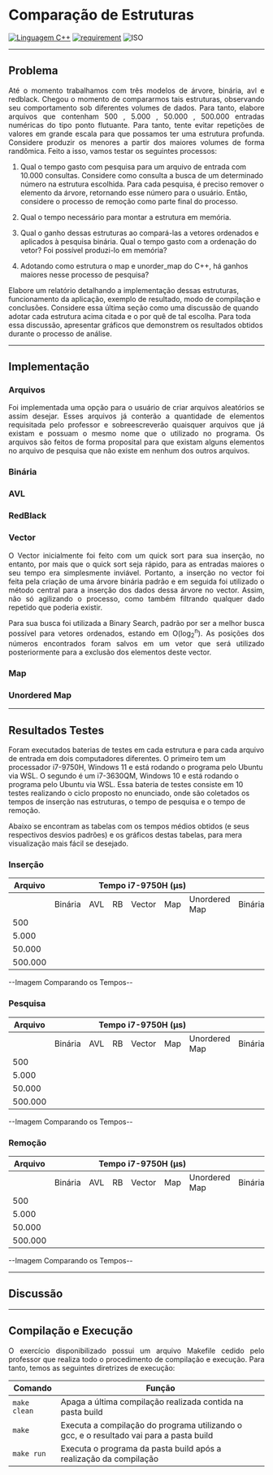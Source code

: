 # Comparação de Estruturas

[![Linguagem C++](https://img.shields.io/badge/Linguagem-C%2B%2B-green.svg)](https://github.com/PedroLouback/Exercicio3-ListaAEDs)
[![requirement](https://img.shields.io/badge/IDE-Visual%20Studio%20Code-informational)](https://code.visualstudio.com/docs/?dv=linux64_deb)
![ISO](https://img.shields.io/badge/ISO-Linux-blueviolet)

---
 
## Problema

<p align=justify>Até o momento trabalhamos com três modelos de árvore, binária, avl e redblack. Chegou o momento de compararmos tais estruturas, observando seu comportamento sob diferentes volumes de dados. Para tanto, elabore arquivos que contenham 500 , 5.000 , 50.000 , 500.000 entradas numéricas do tipo ponto flutuante. Para tanto, tente evitar repetições de valores em grande escala para que possamos ter uma estrutura profunda. Considere produzir os menores a partir dos maiores volumes de forma randômica. Feito a isso, vamos testar os seguintes processos:

1. Qual o tempo gasto com pesquisa para um arquivo de entrada com 10.000 consultas. Considere como consulta a busca de um determinado número na estrutura escolhida. Para cada pesquisa, é preciso remover o elemento da árvore, retornando esse número para o usuário. Então, considere o processo de remoção como parte final do processo. 

2. Qual o tempo necessário para montar a estrutura em memória. 

3. Qual o ganho dessas estruturas ao compará-las a vetores ordenados e aplicados à pesquisa binária. Qual o tempo gasto com a ordenação do vetor? Foi possível produzi-lo em memória? 

4. Adotando como estrutura o map e unorder_map do C++, há ganhos maiores nesse processo de pesquisa?

Elabore um relatório detalhando a implementação dessas estruturas, funcionamento da aplicação, exemplo de resultado, modo de compilação e conclusões. Considere essa última seção como uma discussão de quando adotar cada estrutura acima citada e o por quê de tal escolha. Para toda essa discussão, apresentar gráficos que demonstrem os resultados obtidos durante o processo de análise.</p>

---
## Implementação

### Arquivos
<p align=justify>Foi implementada uma opção para o usuário de criar arquivos aleatórios se assim desejar. Esses arquivos já conterão a quantidade de elementos requisitada pelo professor e sobreescreverão quaisquer arquivos que já existam e possuam o mesmo nome que o utilizado no programa. Os arquivos são feitos de forma proposital para que existam alguns elementos no arquivo de pesquisa que não existe em nenhum dos outros arquivos.</p>

### Binária

### AVL

### RedBlack

### Vector
<p align=justify>O Vector inicialmente foi feito com um quick sort para sua inserção, no entanto, por mais que o quick sort seja rápido, para as entradas maiores o seu tempo era simplesmente inviável. Portanto, a inserção no vector foi feita pela criação de uma árvore binária padrão e em seguida foi utilizado o método central para a inserção dos dados dessa árvore no vector. Assim, não só agilizando o processo, como também filtrando qualquer dado repetido que poderia existir.</p>

<p align=justify>Para sua busca foi utilizada a Binary Search, padrão por ser a melhor busca possível para vetores ordenados, estando em O(log<sub>2</sub><sup>n</sup>). As posições dos números encontrados foram salvos em um vetor que será utilizado posteriormente para a exclusão dos elementos deste vector.</p>

### Map

### Unordered Map

---
## Resultados Testes
Foram executados baterias de testes em cada estrutura e para cada arquivo de entrada em dois computadores diferentes. O primeiro tem um processador i7-9750H, Windows 11 e está rodando o programa pelo Ubuntu via WSL. O segundo é um i7-3630QM, Windows 10 e está rodando o programa pelo Ubuntu via WSL. Essa bateria de testes consiste em 10 testes realizando o ciclo proposto no enunciado, onde são coletados os tempos de inserção nas estruturas, o tempo de pesquisa e o tempo de remoção.

Abaixo se encontram as tabelas com os tempos médios obtidos (e seus respectivos desvios padrões) e os gráficos destas tabelas, para mera visualização mais fácil se desejado.

### Inserção

<table class="tg">
<thead>
  <tr>
    <th class="tg-amwm">Arquivo</th>
    <th class="tg-amwm" colspan="6">Tempo i7-9750H (μs)</th>
    <th class="tg-amwm" colspan="6">Tempo i7-3630QM (μs)</th>
  </tr>
</thead>
<tbody>
  <tr>
    <td class="tg-baqh"></td>
    <td class="tg-baqh">Binária</td>
    <td class="tg-baqh">AVL</td>
    <td class="tg-baqh">RB</td>
    <td class="tg-baqh">Vector</td>
    <td class="tg-baqh">Map</td>
    <td class="tg-baqh">Unordered Map</td>
    <td class="tg-baqh">Binária</td>
    <td class="tg-baqh">AVL</td>
    <td class="tg-baqh">RB</td>
    <td class="tg-baqh">Vector</td>
    <td class="tg-baqh">Map</td>
    <td class="tg-baqh">Unordered Map</td>
  </tr>
  <tr>
    <td class="tg-baqh">500</td>
    <td class="tg-baqh"></td>
    <td class="tg-baqh"></td>
    <td class="tg-baqh"></td>
    <td class="tg-baqh"></td>
    <td class="tg-baqh"></td>
    <td class="tg-baqh"></td>
    <td class="tg-baqh"></td>
    <td class="tg-baqh"></td>
    <td class="tg-baqh"></td>
    <td class="tg-baqh"></td>
    <td class="tg-baqh"></td>
    <td class="tg-baqh"></td>
  </tr>
  <tr>
    <td class="tg-baqh">5.000</td>
    <td class="tg-baqh"></td>
    <td class="tg-baqh"></td>
    <td class="tg-baqh"></td>
    <td class="tg-baqh"></td>
    <td class="tg-baqh"></td>
    <td class="tg-baqh"></td>
    <td class="tg-baqh"></td>
    <td class="tg-baqh"></td>
    <td class="tg-baqh"></td>
    <td class="tg-baqh"></td>
    <td class="tg-baqh"></td>
    <td class="tg-baqh"></td>
  </tr>
  <tr>
    <td class="tg-baqh">50.000</td>
    <td class="tg-baqh"></td>
    <td class="tg-baqh"></td>
    <td class="tg-baqh"></td>
    <td class="tg-baqh"></td>
    <td class="tg-baqh"></td>
    <td class="tg-baqh"></td>
    <td class="tg-baqh"></td>
    <td class="tg-baqh"></td>
    <td class="tg-baqh"></td>
    <td class="tg-baqh"></td>
    <td class="tg-baqh"></td>
    <td class="tg-baqh"></td>
  </tr>
  <tr>
    <td class="tg-baqh">500.000</td>
    <td class="tg-baqh"></td>
    <td class="tg-baqh"></td>
    <td class="tg-baqh"></td>
    <td class="tg-baqh"></td>
    <td class="tg-baqh"></td>
    <td class="tg-baqh"></td>
    <td class="tg-baqh"></td>
    <td class="tg-baqh"></td>
    <td class="tg-baqh"></td>
    <td class="tg-baqh"></td>
    <td class="tg-baqh"></td>
    <td class="tg-baqh"></td>
  </tr>
</tbody>
</table>

--Imagem Comparando os Tempos-- 

### Pesquisa

<table class="tg">
<thead>
  <tr>
    <th class="tg-amwm">Arquivo</th>
    <th class="tg-amwm" colspan="6">Tempo i7-9750H (μs)</th>
    <th class="tg-amwm" colspan="6">Tempo i7-3630QM (μs)</th>
  </tr>
</thead>
<tbody>
  <tr>
    <td class="tg-baqh"></td>
    <td class="tg-baqh">Binária</td>
    <td class="tg-baqh">AVL</td>
    <td class="tg-baqh">RB</td>
    <td class="tg-baqh">Vector</td>
    <td class="tg-baqh">Map</td>
    <td class="tg-baqh">Unordered Map</td>
    <td class="tg-baqh">Binária</td>
    <td class="tg-baqh">AVL</td>
    <td class="tg-baqh">RB</td>
    <td class="tg-baqh">Vector</td>
    <td class="tg-baqh">Map</td>
    <td class="tg-baqh">Unordered Map</td>
  </tr>
  <tr>
    <td class="tg-baqh">500</td>
    <td class="tg-baqh"></td>
    <td class="tg-baqh"></td>
    <td class="tg-baqh"></td>
    <td class="tg-baqh"></td>
    <td class="tg-baqh"></td>
    <td class="tg-baqh"></td>
    <td class="tg-baqh"></td>
    <td class="tg-baqh"></td>
    <td class="tg-baqh"></td>
    <td class="tg-baqh"></td>
    <td class="tg-baqh"></td>
    <td class="tg-baqh"></td>
  </tr>
  <tr>
    <td class="tg-baqh">5.000</td>
    <td class="tg-baqh"></td>
    <td class="tg-baqh"></td>
    <td class="tg-baqh"></td>
    <td class="tg-baqh"></td>
    <td class="tg-baqh"></td>
    <td class="tg-baqh"></td>
    <td class="tg-baqh"></td>
    <td class="tg-baqh"></td>
    <td class="tg-baqh"></td>
    <td class="tg-baqh"></td>
    <td class="tg-baqh"></td>
    <td class="tg-baqh"></td>
  </tr>
  <tr>
    <td class="tg-baqh">50.000</td>
    <td class="tg-baqh"></td>
    <td class="tg-baqh"></td>
    <td class="tg-baqh"></td>
    <td class="tg-baqh"></td>
    <td class="tg-baqh"></td>
    <td class="tg-baqh"></td>
    <td class="tg-baqh"></td>
    <td class="tg-baqh"></td>
    <td class="tg-baqh"></td>
    <td class="tg-baqh"></td>
    <td class="tg-baqh"></td>
    <td class="tg-baqh"></td>
  </tr>
  <tr>
    <td class="tg-baqh">500.000</td>
    <td class="tg-baqh"></td>
    <td class="tg-baqh"></td>
    <td class="tg-baqh"></td>
    <td class="tg-baqh"></td>
    <td class="tg-baqh"></td>
    <td class="tg-baqh"></td>
    <td class="tg-baqh"></td>
    <td class="tg-baqh"></td>
    <td class="tg-baqh"></td>
    <td class="tg-baqh"></td>
    <td class="tg-baqh"></td>
    <td class="tg-baqh"></td>
  </tr>
</tbody>
</table>

--Imagem Comparando os Tempos-- 

### Remoção

<table class="tg">
<thead>
  <tr>
    <th class="tg-amwm">Arquivo</th>
    <th class="tg-amwm" colspan="6">Tempo i7-9750H (μs)</th>
    <th class="tg-amwm" colspan="6">Tempo i7-3630QM (μs)</th>
  </tr>
</thead>
<tbody>
  <tr>
    <td class="tg-baqh"></td>
    <td class="tg-baqh">Binária</td>
    <td class="tg-baqh">AVL</td>
    <td class="tg-baqh">RB</td>
    <td class="tg-baqh">Vector</td>
    <td class="tg-baqh">Map</td>
    <td class="tg-baqh">Unordered Map</td>
    <td class="tg-baqh">Binária</td>
    <td class="tg-baqh">AVL</td>
    <td class="tg-baqh">RB</td>
    <td class="tg-baqh">Vector</td>
    <td class="tg-baqh">Map</td>
    <td class="tg-baqh">Unordered Map</td>
  </tr>
  <tr>
    <td class="tg-baqh">500</td>
    <td class="tg-baqh"></td>
    <td class="tg-baqh"></td>
    <td class="tg-baqh"></td>
    <td class="tg-baqh"></td>
    <td class="tg-baqh"></td>
    <td class="tg-baqh"></td>
    <td class="tg-baqh"></td>
    <td class="tg-baqh"></td>
    <td class="tg-baqh"></td>
    <td class="tg-baqh"></td>
    <td class="tg-baqh"></td>
    <td class="tg-baqh"></td>
  </tr>
  <tr>
    <td class="tg-baqh">5.000</td>
    <td class="tg-baqh"></td>
    <td class="tg-baqh"></td>
    <td class="tg-baqh"></td>
    <td class="tg-baqh"></td>
    <td class="tg-baqh"></td>
    <td class="tg-baqh"></td>
    <td class="tg-baqh"></td>
    <td class="tg-baqh"></td>
    <td class="tg-baqh"></td>
    <td class="tg-baqh"></td>
    <td class="tg-baqh"></td>
    <td class="tg-baqh"></td>
  </tr>
  <tr>
    <td class="tg-baqh">50.000</td>
    <td class="tg-baqh"></td>
    <td class="tg-baqh"></td>
    <td class="tg-baqh"></td>
    <td class="tg-baqh"></td>
    <td class="tg-baqh"></td>
    <td class="tg-baqh"></td>
    <td class="tg-baqh"></td>
    <td class="tg-baqh"></td>
    <td class="tg-baqh"></td>
    <td class="tg-baqh"></td>
    <td class="tg-baqh"></td>
    <td class="tg-baqh"></td>
  </tr>
  <tr>
    <td class="tg-baqh">500.000</td>
    <td class="tg-baqh"></td>
    <td class="tg-baqh"></td>
    <td class="tg-baqh"></td>
    <td class="tg-baqh"></td>
    <td class="tg-baqh"></td>
    <td class="tg-baqh"></td>
    <td class="tg-baqh"></td>
    <td class="tg-baqh"></td>
    <td class="tg-baqh"></td>
    <td class="tg-baqh"></td>
    <td class="tg-baqh"></td>
    <td class="tg-baqh"></td>
  </tr>
</tbody>
</table>

--Imagem Comparando os Tempos-- 

---
## Discussão

---

## Compilação e Execução

<p align="justify">O exercício disponibilizado possui um arquivo Makefile cedido pelo professor que realiza todo o procedimento de compilação e execução. Para tanto, temos as seguintes diretrizes de execução:</p>


| Comando                |  Função                                                                                           |                     
| -----------------------| ------------------------------------------------------------------------------------------------- |
|  `make clean`          | Apaga a última compilação realizada contida na pasta build                                        |
|  `make`                | Executa a compilação do programa utilizando o gcc, e o resultado vai para a pasta build           |
|  `make run`            | Executa o programa da pasta build após a realização da compilação                                 |
